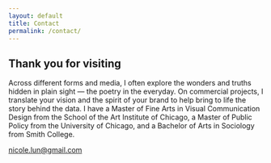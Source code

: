```yaml
---
layout: default
title: Contact
permalink: /contact/
---
```


<section class="contact-container">
	<div class="contact-content">
		<h1>Thank you for visiting</h1>
		<div class="about">
			<p>
				Across different forms and media, I often explore the wonders and truths hidden in plain sight &mdash; the poetry in the everyday. On commercial projects, I translate your vision and the spirit of your brand to help bring to life the story behind the data. I have a Master of Fine Arts in Visual Communication Design from the School of the Art Institute of Chicago, a Master of Public Policy from the University of Chicago, and a Bachelor of Arts in Sociology from Smith College.
			</p>
			<p class="contact-info"><a href="mailto:nicole.lun@gmail.com">nicole.lun@gmail.com</a></p>
		</div>
	</div>
</section>